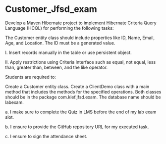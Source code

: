 # Customer_Jfsd_exam
Develop a Maven Hibernate project to implement Hibernate Criteria Query Language (HCQL) for performing the following tasks:

The Customer entity class should include properties like ID, Name, Email, Age, and Location. The ID must be a generated value.

I. Insert records manually in the table or use persistent object.

II. Apply restrictions using Criteria Interface such as equal, not equal, less than, greater than, between, and the like operator.

Students are required to:

Create a Customer entity class.
Create a ClientDemo class with a main method that includes the methods for the specified operations.
Both classes should be in the package com.klef.jfsd.exam.
The database name should be labexam.



a.
I make sure to complete the Quiz in LMS before the end of my lab exam slot.


b.
I ensure to provide the GitHub repository URL for my executed task.


c.
I ensure to sign the attendance sheet.
